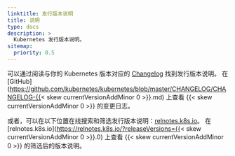 ```yaml
---
linktitle: 发行版本说明
title: 说明
type: docs
description: >
  Kubernetes 发行版本说明。
sitemap:
  priority: 0.5
---
```

<!--
linktitle: Release Notes
title: Notes
type: docs
description: >
  Kubernetes release notes.
sitemap:
  priority: 0.5
-->

<!-- 
Release notes can be found by reading the [Changelog](https://github.com/kubernetes/kubernetes/tree/master/CHANGELOG) that matches your Kubernetes version. View the changelog for {{< skew currentVersionAddMinor 0 >}} on [GitHub](https://github.com/kubernetes/kubernetes/blob/master/CHANGELOG/CHANGELOG-{{< skew currentVersionAddMinor 0 >}}.md).

Alternately, release notes can be searched and filtered online at: [relnotes.k8s.io](https://relnotes.k8s.io). View filtered release notes for {{< skew currentVersionAddMinor 0 >}} on [relnotes.k8s.io](https://relnotes.k8s.io/?releaseVersions={{< skew currentVersionAddMinor 0 >}}.0).
-->

可以通过阅读与你的 Kubernetes 版本对应的
[Changelog](https://github.com/kubernetes/kubernetes/tree/master/CHANGELOG)
找到发行版本说明。
在 [GitHub](https://github.com/kubernetes/kubernetes/blob/master/CHANGELOG/CHANGELOG-{{< skew currentVersionAddMinor 0 >}}.md)
上查看 {{< skew currentVersionAddMinor 0 >}} 的变更日志。

或者，可以在以下位置在线搜索和筛选发行版本说明：[relnotes.k8s.io](https://relnotes.k8s.io)。
在 [relnotes.k8s.io](https://relnotes.k8s.io/?releaseVersions={{< skew currentVersionAddMinor 0 >}}.0)
上查看 {{< skew currentVersionAddMinor 0 >}} 的筛选后的版本说明。